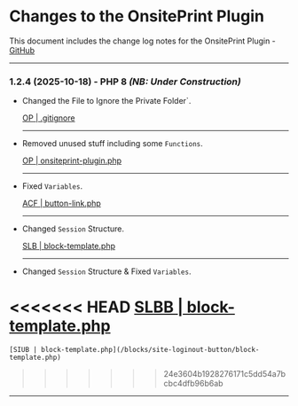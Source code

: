 # Changes to the OnsitePrint Plugin

This document includes the change log notes for the OnsitePrint Plugin - [GitHub](https://github.com/groskopf/onsite-print-demo)

---

### 1.2.4 (2025-10-18) - PHP 8 *(NB: Under Construction)*

- Changed the File to Ignore the Private Folder`.
    
    [OP | .gitignore](../.gitignore)

    ---

- Removed unused stuff including some `Functions`.

    [OP | onsiteprint-plugin.php](onsiteprint-plugin.php)

    ---

- Fixed `Variables`.

    [ACF | button-link.php](/acf-blocks/button-link.php)

    ---

- Changed `Session` Structure.

    [SLB | block-template.php](/blocks/site-login/block-template.php)

    ---

- Changed `Session` Structure & Fixed `Variables`.

<<<<<<< HEAD
    [SLBB | block-template.php](/blocks/site-loginout-button/block-template.php)
=======
    [SIUB | block-template.php](/blocks/site-loginout-button/block-template.php)
>>>>>>> 24e3604b1928276171c5dd54a7bcbc4dfb96b6ab

---